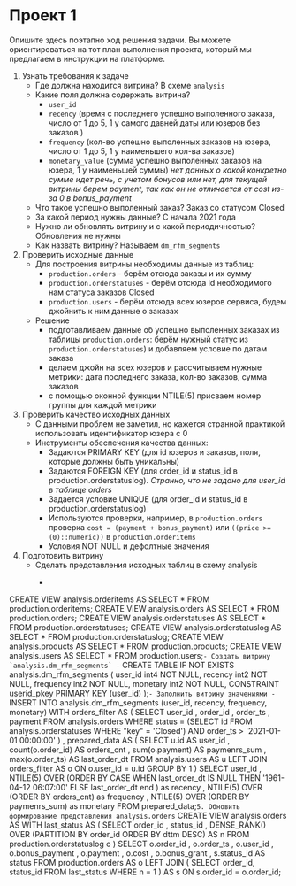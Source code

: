 # Проект 1
Опишите здесь поэтапно ход решения задачи. Вы можете ориентироваться на тот план выполнения проекта, который мы предлагаем в инструкции на платформе.
1. Узнать требования к задаче
	- Где должна находится витрина? В схеме `analysis`
	- Какие поля должна содержать витрина? 
		- `user_id`
		- `recency` (время с последнего успешно выполенного заказа, число от 1 до 5, 1 у самого давней даты или юзеров без заказов )
		- `frequency` (кол-во успешно выполенных заказов на юзера, число от 1 до 5, 1 у наименьшего кол-ва заказов)
		- `monetary_value` (сумма успешно выполенных заказов на юзера, 1 у наименьшей суммы) *нет данных о какой конкретно сумме идет речь, с учетом бонусов или нет, для текущей витрины берем payment, так как он не отличается от cost из-за 0 в bonus_payment*
	- Что такое успешно выполенный заказ? Заказ со статусом Closed
	- За какой период нужны данные? С начала 2021 года
	- Нужно ли обновлять витрину и с какой периодичностью? Обновления не нужны
	- Как назвать витрину? Называем `dm_rfm_segments`
2. Проверить исходные данные
	- Для построения витрины необходимы данные из таблиц:
		- `production.orders` - берём отсюда заказы и их сумму
		- `production.orderstatuses` - берём отсюда id необходимого нам статуса заказов Closed
		- `production.users` - берём отсюда всех юзеров сервиса, будем джойнить к ним данные о заказах
	- Решение
		- подготавливаем данные об успешно выполенных заказах из таблицы `production.orders`: берём нужный статус из `production.orderstatuses`) и добавляем условие по датам заказа
		- делаем джойн на всех юзеров и рассчитываем нужные метрики: дата последнего заказа, кол-во заказов, сумма заказов
		- с помощью оконной функции NTILE(5) присваем номер группы для каждой метрики
3. Проверить качество исходных данных
	- С данными проблем не заметил, но кажется странной практикой использовать идентификатор юзера с 0
	- Инструменты обеспечения качества данных:
		- Задаются PRIMARY KEY (для id юзеров и заказов, поля, которые должны быть уникальны)
		- Задаются FOREIGN KEY (для order_id и status_id в production.orderstatuslog). *Странно, что не задано для user_id в таблице orders*
		- Задается условие UNIQUE (для order_id и status_id в production.orderstatuslog)
		- Используются проверки, например, в `production.orders` проверка `cost = (payment + bonus_payment)` или `((price >= (0)::numeric))` в `production.orderitems`
		- Условия NOT NULL и дефолтные значения 
4. Подготовить витрину
	- Сделать представления исходных таблиц в схему analysis
		- ```
CREATE VIEW analysis.orderitems AS
SELECT *
FROM production.orderitems;
CREATE VIEW analysis.orders AS
SELECT *
FROM production.orders;
CREATE VIEW analysis.orderstatuses AS
SELECT *
FROM production.orderstatuses;
CREATE VIEW analysis.orderstatuslog AS
SELECT *
FROM production.orderstatuslog;
CREATE VIEW analysis.products AS
SELECT *
FROM production.products;
CREATE VIEW analysis.users AS
SELECT *
FROM production.users;```
	- Создать витрину `analysis.dm_rfm_segments`
		- ```
CREATE TABLE IF NOT EXISTS analysis.dm_rfm_segments (
user_id int4 NOT NULL,
recency int2 NOT NULL,
frequency int2 NOT NULL,
monetary int2 NOT NULL,
CONSTRAINT userid_pkey PRIMARY KEY (user_id)
);```
	- Заполнить витрину значениями
		- ```
INSERT INTO analysis.dm_rfm_segments (user_id, recency, frequency, monetary)
WITH orders_filter AS (
SELECT user_id
, order_id
, order_ts 
, payment
FROM analysis.orders
WHERE status = (SELECT id FROM analysis.orderstatuses WHERE "key" = 'Closed')
AND order_ts > '2021-01-01 00:00:00'
)
, prepared_data AS (
SELECT u.id AS user_id
, count(o.order_id) AS orders_cnt
, sum(o.payment) AS paymenrs_sum
, max(o.order_ts)  AS last_order_dt
FROM analysis.users AS u
LEFT JOIN orders_filter AS o ON o.user_id = u.id
GROUP BY 1
)
SELECT user_id
, NTILE(5) OVER (ORDER BY CASE WHEN last_order_dt IS NULL THEN '1961-04-12 06:07:00' ELSE last_order_dt end ) as recency
, NTILE(5) OVER (ORDER BY orders_cnt) as frequency
, NTILE(5) OVER (ORDER BY paymenrs_sum) as monetary
FROM prepared_data;```
5. Обновить формирование представления analysis.orders
	```
CREATE VIEW analysis.orders AS
WITH last_status AS (
SELECT order_id
, status_id
, DENSE_RANK() OVER (PARTITION BY order_id ORDER BY dttm DESC) AS n
FROM production.orderstatuslog o 
)
SELECT o.order_id
, o.order_ts 
, o.user_id
, o.bonus_payment
, o.payment 
, o.cost
, o.bonus_grant
, s.status_id AS status
FROM production.orders AS o
LEFT JOIN (
SELECT order_id, status_id 
FROM last_status
WHERE n = 1
) AS s ON s.order_id = o.order_id;
```

